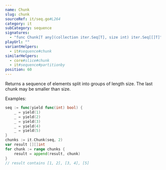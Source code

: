 ```yaml
---
name: Chunk
slug: chunk
sourceRef: it/seq.go#L264
category: it
subCategory: sequence
signatures:
  - "func Chunk[T any](collection iter.Seq[T], size int) iter.Seq[[]T]"
playUrl: ""
variantHelpers:
  - it#sequence#chunk
similarHelpers:
  - core#slice#chunk
  - it#sequence#partitionby
position: 60
---
```


Returns a sequence of elements split into groups of length size. The last chunk may be smaller than size.

Examples:

```go
seq := func(yield func(int) bool) {
    _ = yield(1)
    _ = yield(2)
    _ = yield(3)
    _ = yield(4)
    _ = yield(5)
}
chunks := it.Chunk(seq, 2)
var result [][]int
for chunk := range chunks {
    result = append(result, chunk)
}
// result contains [1, 2], [3, 4], [5]
```